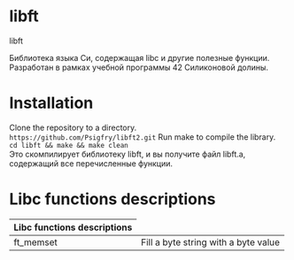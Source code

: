 # libft
libft

Библиотека языка Си, содержащая libc и другие полезные функции. Разработан в рамках учебной программы 42 Силиконовой долины.

# Installation
Clone the repository to a directory.</br>
```https://github.com/Psigfry/libft2.git```
Run make to compile the library.</br>
```cd libft && make && make clean```</br>
Это скомпилирует библиотеку libft, и вы получите файл libft.a, содержащий все перечисленные функции.
# Libc functions descriptions
<table>
    <thead>
        <tr>
            <th>Libc functions descriptions</th>
        </tr>
    </thead>
    <tbody>
        <tr>
            <td>ft_memset</td>
            <td>Fill a byte string with a byte value</td>
        </tr>
    </tbody>
</table>
